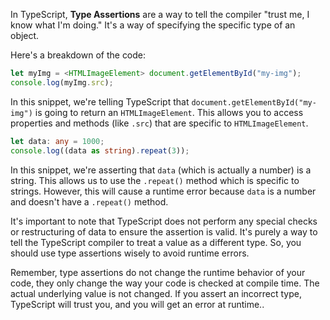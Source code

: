 In TypeScript, **Type Assertions** are a way to tell the compiler "trust me, I know what I'm doing." It's a way of specifying the specific type of an object.

Here's a breakdown of the code:

```typescript
let myImg = <HTMLImageElement> document.getElementById("my-img");
console.log(myImg.src);
```
In this snippet, we're telling TypeScript that `document.getElementById("my-img")` is going to return an `HTMLImageElement`. This allows you to access properties and methods (like `.src`) that are specific to `HTMLImageElement`. 

```typescript
let data: any = 1000;
console.log((data as string).repeat(3));
```
In this snippet, we're asserting that `data` (which is actually a number) is a string. This allows us to use the `.repeat()` method which is specific to strings. However, this will cause a runtime error because `data` is a number and doesn't have a `.repeat()` method.

It's important to note that TypeScript does not perform any special checks or restructuring of data to ensure the assertion is valid. It's purely a way to tell the TypeScript compiler to treat a value as a different type. So, you should use type assertions wisely to avoid runtime errors. 

Remember, type assertions do not change the runtime behavior of your code, they only change the way your code is checked at compile time. The actual underlying value is not changed. If you assert an incorrect type, TypeScript will trust you, and you will get an error at runtime..